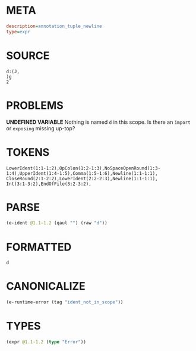 # META
~~~ini
description=annotation_tuple_newline
type=expr
~~~
# SOURCE
~~~roc
d:(J,
)g
2
~~~
# PROBLEMS
**UNDEFINED VARIABLE**
Nothing is named `d` in this scope.
Is there an `import` or `exposing` missing up-top?

# TOKENS
~~~zig
LowerIdent(1:1-1:2),OpColon(1:2-1:3),NoSpaceOpenRound(1:3-1:4),UpperIdent(1:4-1:5),Comma(1:5-1:6),Newline(1:1-1:1),
CloseRound(2:1-2:2),LowerIdent(2:2-2:3),Newline(1:1-1:1),
Int(3:1-3:2),EndOfFile(3:2-3:2),
~~~
# PARSE
~~~clojure
(e-ident @1.1-1.2 (qaul "") (raw "d"))
~~~
# FORMATTED
~~~roc
d
~~~
# CANONICALIZE
~~~clojure
(e-runtime-error (tag "ident_not_in_scope"))
~~~
# TYPES
~~~clojure
(expr @1.1-1.2 (type "Error"))
~~~
